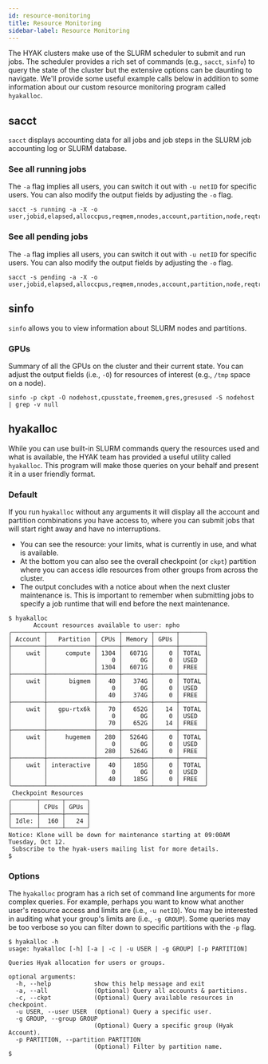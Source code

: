 ```yaml
---
id: resource-monitoring
title: Resource Monitoring
sidebar-label: Resource Monitoring
---
```


The HYAK clusters make use of the SLURM scheduler to submit and run jobs. The scheduler provides a rich set of commands (e.g., `sacct`, `sinfo`) to query the state of the cluster but the extensive options can be daunting to navigate. We'll provide some useful example calls below in addition to some information about our custom resource monitoring program called `hyakalloc`.

## sacct

`sacct` displays accounting data for all jobs and job steps in the SLURM job accounting log or SLURM database.

### See all running jobs

The `-a` flag implies all users, you can switch it out with `-u netID` for specific users. You can also modify the output fields by adjusting the `-o` flag.

```
sacct -s running -a -X -o user,jobid,elapsed,alloccpus,reqmem,nnodes,account,partition,node,reqtres%30
```

### See all pending jobs

The `-a` flag implies all users, you can switch it out with `-u netID` for specific users. You can also modify the output fields by adjusting the `-o` flag.

```
sacct -s pending -a -X -o user,jobid,elapsed,alloccpus,reqmem,nnodes,account,partition,node,reqtres%30
```

## sinfo

`sinfo` allows you to view information about SLURM nodes and partitions.

### GPUs

Summary of all the GPUs on the cluster and their current state. You can adjust the output fields (i.e., `-O`) for resources of interest (e.g., `/tmp` space on a node).

```
sinfo -p ckpt -O nodehost,cpusstate,freemem,gres,gresused -S nodehost | grep -v null
```

## hyakalloc

While you can use built-in SLURM commands query the resources used and what is available, the HYAK team has provided a useful utility called `hyakalloc`. This program will make those queries on your behalf and present it in a user friendly format.

### Default

If you run `hyakalloc` without any arguments it will display all the account and partition combinations you have access to, where you can submit jobs that will start right away and have no interruptions. 
* You can see the resource: your limits, what is currently in use, and what is available. 
* At the bottom you can also see the overall checkpoint (or `ckpt`) partition where you can access idle resources from other groups from across the cluster.
* The output concludes with a notice about when the next cluster maintenance is. This is important to remember when submitting jobs to specify a job runtime that will end before the next maintenance.

```shell terminal=true
$ hyakalloc   
       Account resources available to user: npho        
╭─────────┬─────────────┬──────┬────────┬──────┬───────╮
│ Account │   Partition │ CPUs │ Memory │ GPUs │       │
├─────────┼─────────────┼──────┼────────┼──────┼───────┤
│    uwit │     compute │ 1304 │  6071G │    0 │ TOTAL │
│         │             │    0 │     0G │    0 │ USED  │
│         │             │ 1304 │  6071G │    0 │ FREE  │
├─────────┼─────────────┼──────┼────────┼──────┼───────┤
│    uwit │      bigmem │   40 │   374G │    0 │ TOTAL │
│         │             │    0 │     0G │    0 │ USED  │
│         │             │   40 │   374G │    0 │ FREE  │
├─────────┼─────────────┼──────┼────────┼──────┼───────┤
│    uwit │   gpu-rtx6k │   70 │   652G │   14 │ TOTAL │
│         │             │    0 │     0G │    0 │ USED  │
│         │             │   70 │   652G │   14 │ FREE  │
├─────────┼─────────────┼──────┼────────┼──────┼───────┤
│    uwit │     hugemem │  280 │  5264G │    0 │ TOTAL │
│         │             │    0 │     0G │    0 │ USED  │
│         │             │  280 │  5264G │    0 │ FREE  │
├─────────┼─────────────┼──────┼────────┼──────┼───────┤
│    uwit │ interactive │   40 │   185G │    0 │ TOTAL │
│         │             │    0 │     0G │    0 │ USED  │
│         │             │   40 │   185G │    0 │ FREE  │
╰─────────┴─────────────┴──────┴────────┴──────┴───────╯
 Checkpoint Resources  
╭───────┬──────┬──────╮
│       │ CPUs │ GPUs │
├───────┼──────┼──────┤
│ Idle: │  160 │   24 │
╰───────┴──────┴──────╯
Notice: Klone will be down for maintenance starting at 09:00AM Tuesday, Oct 12.
 Subscribe to the hyak-users mailing list for more details.
$          
```

### Options

The `hyakalloc` program has a rich set of command line arguments for more complex queries. For example, perhaps you want to know what another user's resource access and limits are (i.e., `-u netID`). You may be interested in auditing what your group's limits are (i.e., `-g GROUP`). Some queries may be too verbose so you can filter down to specific partitions with the `-p` flag.

```shell terminal=true
$ hyakalloc -h    
usage: hyakalloc [-h] [-a | -c | -u USER | -g GROUP] [-p PARTITION]

Queries Hyak allocation for users or groups.

optional arguments:
  -h, --help            show this help message and exit
  -a, --all             (Optional) Query all accounts & partitions.
  -c, --ckpt            (Optional) Query available resources in checkpoint.
  -u USER, --user USER  (Optional) Query a specific user.
  -g GROUP, --group GROUP
                        (Optional) Query a specific group (Hyak Account).
  -p PARTITION, --partition PARTITION
                        (Optional) Filter by partition name.
$ 
```
